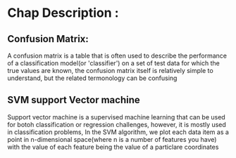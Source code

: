 # Chap Description :

## Confusion Matrix:
A confusion matrix is a table that is often used to describe the performance of a classification model(or 'classifier') on a set of test data for which the true values are known, the confusion matrix itself is relatively simple to understand, but the related termonology can be confusing

## SVM support Vector machine

Support vector machine is a supervised machine learning that can be used for botoh classification or regression challenges, however, it is mostly used in classification problems, In the SVM algorithm, we plot each data item as a point in n-dimensional space(where n is a number of features you have) with the value of each feature being the value of a particlare coordinates